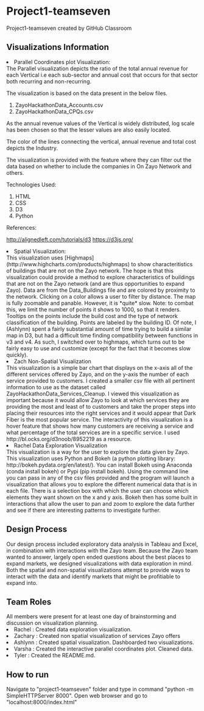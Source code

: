 # Project1-teamseven
Project1-teamseven created by GitHub Classroom

<h2> Visualizations Information </h2>
<li> Parallel Coordinates plot Visualization: </li>
The Parallel visualization depicts the ratio of the total annual revenue for each Vertical i.e each sub-sector and annual cost that occurs for that sector both recurring and non-recurring. 

The visualization is based on the data present in the below files.
1. ZayoHackathonData_Accounts.csv
2. ZayoHackathonData_CPQs.csv


As the annual revenue values of the Vertical is widely distributed, log scale has been chosen so that the lesser values are also easily located. 

The color of the lines connecting the vertical, annual revenue and total cost depicts the Industry. 

The visualization is provided with the feature where they can filter out the data based on whether to include the companies in On Zayo Network and others.


Technologies Used: 

1. HTML
2. CSS
3. D3
4. Python

References: 

http://alignedleft.com/tutorials/d3
https://d3js.org/


<li> Spatial Visualization: </li>
This visualization uses [Highmaps](http://www.highcharts.com/products/highmaps) to show characteritistics of buildings that are not on the Zayo network. The hope is that this visualization could provide a method to explore characteristics of buildings that are not on the Zayo network (and are thus opportunities to expand Zayo). Data are from the Data_Buildings file and are colored by proximity to the network. Clicking on a color allows a user to filter by distance. The map is fully zoomable and panable. However, it is *quite* slow. Note: to combat this, we limit the number of points it shows to 1000, so that it renders. Tooltips on the points include the build cost and the type of network classification of the building. Points are labeled by the building ID. Of note, I (Ashlynn) spent a fairly substantial amount of time trying to build a similar map in D3, but had a difficult time finding compatibility between functions in v3 and v4. As such, I switched over to highmaps, which turns out to be fairly easy to use and customize (except for the fact that it becomes slow quickly).

<li> Zach Non-Spatial Visualization </li>
This visualization is a simple bar chart that displays on the x-axis all of the different services offered by Zayo, and on the y-axis the number of each service provided to customers. I created a smaller csv file with all pertinent information to use as the dataset called ZayoHackathonData_Services_Cleanup. I viewed this visualization as important because it would allow Zayo to look at which services they are providing the most and least of to customers and take the proper steps into placing their resources into the right services and it would appear that Dark Fiber is the most popular service. The interactivity of this visualization is a hover feature that shows how many customers are receiving a service and what percentage of the total services are in a specific service. I used http://bl.ocks.org/d3noob/8952219 as a resource.

<li> Rachel Data Exploration Visualization </li>
This visualization is a way for the user to explore the data given by Zayo. This visualization uses Python and Bokeh (a python plotting library: http://bokeh.pydata.org/en/latest/). You can install Bokeh using Anaconda (conda install bokeh) or Pypi (pip install bokeh). Using the command line you can pass in any of the csv files provided and the program will launch a visualization that allows you to explore the different numerical data that is in each file. There is a selection box with which the user can choose which elements they want shown on the x and y axis. Bokeh then has some built in interactions that allow the user to pan and zoom to explore the data further and see if there are interesting patterns to investigate further.


<h2> Design Process </h2>
Our design process included exploratory data analysis in Tableau and Excel, in combination with interactions with the Zayo team. Because the Zayo team wanted to answer, largely open ended questions about the best places to expand markets, we designed visualizations with data exploration in mind. Both the spatial and non-spatial visualizations attempt to provide ways to interact with the data and identify markets that might be profitiable to expand into. 


<h2> Team Roles </h2>
All members were present for at least one day of brainstorming and discussion on visualization planning.
<li> Rachel : Created data exploration visualization.</li>
<li> Zachary : Created non spatial visualization of services Zayo offers</li>
<li> Ashlynn : Created spatial visualization. Dashboarded two visualizations. </li>
<li> Varsha : Created the interactive parallel coordinates plot. Cleaned data.</li>
<li> Tyler :  Created the README.md. </li>


<h2> How to run </h2>
Navigate to "project1-teamseven" folder and type in command "python -m SimpleHTTPServer 8000". Open web browser and go to "localhost:8000/index.html"
